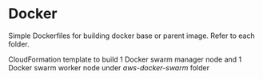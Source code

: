 # Docker

Simple Dockerfiles for building docker base or parent image. Refer to each folder.

CloudFormation template to build 1 Docker swarm manager node and 1 Docker swarm worker node under *aws-docker-swarm* folder
